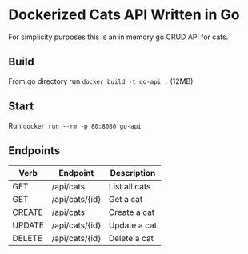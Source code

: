 # Dockerized Cats API Written in Go

For simplicity purposes this is an in memory go CRUD API for cats.

## Build

From go directory run `docker build -t go-api .` (12MB)

## Start

Run `docker run --rm -p 80:8080 go-api`

## Endpoints

| Verb    | Endpoint        | Description       |
| ------- | --------------- | ----------------- |
| GET     | /api/cats       | List all cats     |
| GET     | /api/cats/{id}  | Get a cat         |
| CREATE  | /api/cats       | Create a cat      |
| UPDATE  | /api/cats/{id}  | Update a cat      |
| DELETE  | /api/cats/{id}  | Delete a cat      |